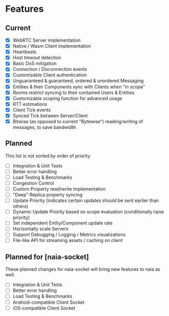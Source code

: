 # Features

## Current

* [x] WebRTC Server implementation
* [x] Native / Wasm Client implementation
* [x] Heartbeats
* [x] Host timeout detection
* [x] Basic DoS mitigation
* [x] Connection / Disconnection events
* [x] Customizable Client authentication
* [x] Unguaranteed & guaranteed, ordered & unordered Messaging
* [x] Entities & their Components sync with Clients when "in scope"
* [x] Rooms restrict syncing to their contained Users & Entities
* [x] Customizable scoping function for advanced usage
* [x] RTT estimations
* [x] Client Tick events
* [x] Synced Tick between Server/Client
* [x] Bitwise (as opposed to current "Bytewise") reading/writing of messages, to save bandwidth

## Planned
This list is not sorted by order of priority

* [ ] Integration & Unit Tests
* [ ] Better error handling
* [ ] Load Testing & Benchmarks
* [ ] Congestion Control
* [ ] Custom Property read/write implementation
* [ ] "Deep" Replica property syncing
* [ ] Update Priority (indicates certain updates should be sent earlier than others)
* [ ] Dynamic Update Priority based on scope evaluation (conditionally raise priority)
* [ ] Set independent Entity/Component update rate
* [ ] Horizontally scale Servers
* [ ] Support Debugging / Logging / Metrics visualizations
* [ ] File-like API for streaming assets / caching on client

## Planned for [naia-socket]

These planned changes for naia-socket will bring new features to naia as well.

* [ ] Integration & Unit Tests
* [ ] Better error handling
* [ ] Load Testing & Benchmarks
* [ ] Android-compatible Client Socket
* [ ] iOS-compatible Client Socket

